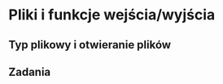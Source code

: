 Pliki i funkcje wejścia/wyjścia
=========================

Typ plikowy i otwieranie plików
-------------------------

Zadania
-------------------------

